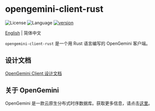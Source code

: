 # opengemini-client-rust

![License](https://img.shields.io/badge/license-Apache2.0-green) ![Language](https://img.shields.io/badge/Language-Rust-blue.svg) [![version](https://img.shields.io/github/v/tag/opengemini/opengemini-client-rust?label=release&color=blue)](https://github.com/opengemini/opengemini-client-rust/releases)

[English](README.md) | 简体中文

`opengemini-client-rust` 是一个用 Rust 语言编写的 OpenGemini 客户端。

## 设计文档

[OpenGemini Client 设计文档](https://github.com/openGemini/openGemini.github.io/blob/main/src/zh/guide/develop/client_design.md)

## 关于 OpenGemini

OpenGemini 是一款云原生分布式时序数据库。获取更多信息，请点击[这里](https://github.com/openGemini/openGemini)。
